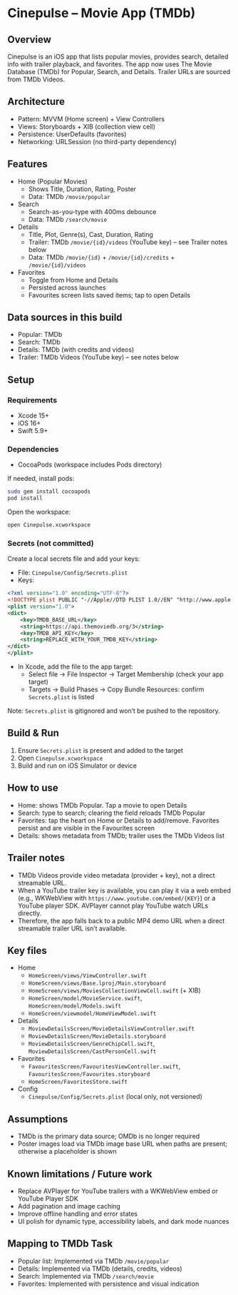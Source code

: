 # Cinepulse – Movie App (TMDb)

## Overview
Cinepulse is an iOS app that lists popular movies, provides search, detailed info with trailer playback, and favorites. The app now uses The Movie Database (TMDb) for Popular, Search, and Details. Trailer URLs are sourced from TMDb Videos.

## Architecture
- Pattern: MVVM (Home screen) + View Controllers
- Views: Storyboards + XIB (collection view cell)
- Persistence: UserDefaults (favorites)
- Networking: URLSession (no third-party dependency)

## Features
- Home (Popular Movies)
  - Shows Title, Duration, Rating, Poster
  - Data: TMDb `/movie/popular`
- Search
  - Search-as-you-type with 400ms debounce
  - Data: TMDb `/search/movie`
- Details
  - Title, Plot, Genre(s), Cast, Duration, Rating
  - Trailer: TMDb `/movie/{id}/videos` (YouTube key) – see Trailer notes below
  - Data: TMDb `/movie/{id}` + `/movie/{id}/credits` + `/movie/{id}/videos`
- Favorites
  - Toggle from Home and Details
  - Persisted across launches
  - Favourites screen lists saved items; tap to open Details

## Data sources in this build
- Popular: TMDb
- Search: TMDb
- Details: TMDb (with credits and videos)
- Trailer: TMDb Videos (YouTube key) – see notes below

## Setup
### Requirements
- Xcode 15+
- iOS 16+
- Swift 5.9+

### Dependencies
- CocoaPods (workspace includes Pods directory)

If needed, install pods:
```bash
sudo gem install cocoapods
pod install
```
Open the workspace:
```bash
open Cinepulse.xcworkspace
```

### Secrets (not committed)
Create a local secrets file and add your keys:
- File: `Cinepulse/Config/Secrets.plist`
- Keys:
```xml
<?xml version="1.0" encoding="UTF-8"?>
<!DOCTYPE plist PUBLIC "-//Apple//DTD PLIST 1.0//EN" "http://www.apple.com/DTDs/PropertyList-1.0.dtd">
<plist version="1.0">
<dict>
    <key>TMDB_BASE_URL</key>
    <string>https://api.themoviedb.org/3</string>
    <key>TMDB_API_KEY</key>
    <string>REPLACE_WITH_YOUR_TMDB_KEY</string>
</dict>
</plist>
```
- In Xcode, add the file to the app target:
  - Select file → File Inspector → Target Membership (check your app target)
  - Targets → Build Phases → Copy Bundle Resources: confirm `Secrets.plist` is listed

Note: `Secrets.plist` is gitignored and won’t be pushed to the repository.

## Build & Run
1) Ensure `Secrets.plist` is present and added to the target
2) Open `Cinepulse.xcworkspace`
3) Build and run on iOS Simulator or device

## How to use
- Home: shows TMDb Popular. Tap a movie to open Details
- Search: type to search; clearing the field reloads TMDb Popular
- Favorites: tap the heart on Home or Details to add/remove. Favorites persist and are visible in the Favourites screen
- Details: shows metadata from TMDb; trailer uses the TMDb Videos list

## Trailer notes
- TMDb Videos provide video metadata (provider + key), not a direct streamable URL.
- When a YouTube trailer key is available, you can play it via a web embed (e.g., WKWebView with `https://www.youtube.com/embed/{KEY}`) or a YouTube player SDK. AVPlayer cannot play YouTube watch URLs directly.
- Therefore, the app falls back to a public MP4 demo URL when a direct streamable trailer URL isn’t available.

## Key files
- Home
  - `HomeScreen/views/ViewController.swift`
  - `HomeScreen/views/Base.lproj/Main.storyboard`
  - `HomeScreen/views/MoviesCollectionViewCell.swift` (+ XIB)
  - `HomeScreen/model/MovieService.swift`, `HomeScreen/model/Models.swift`
  - `HomeScreen/viewmodel/HomeViewModel.swift`
- Details
  - `MoviewDetailsScreen/MovieDetailsViewController.swift`
  - `MoviewDetailsScreen/MovieDetails.storyboard`
  - `MoviewDetailsScreen/GenreChipCell.swift`, `MoviewDetailsScreen/CastPersonCell.swift`
- Favorites
  - `FavouritesScreen/FavouritesViewController.swift`, `FavouritesScreen/Favourites.storyboard`
  - `HomeScreen/FavoritesStore.swift`
- Config
  - `Cinepulse/Config/Secrets.plist` (local only, not versioned)

## Assumptions
- TMDb is the primary data source; OMDb is no longer required
- Poster images load via TMDb image base URL when paths are present; otherwise a placeholder is shown

## Known limitations / Future work
- Replace AVPlayer for YouTube trailers with a WKWebView embed or YouTube Player SDK
- Add pagination and image caching
- Improve offline handling and error states
- UI polish for dynamic type, accessibility labels, and dark mode nuances

## Mapping to TMDb Task
- Popular list: Implemented via TMDb `/movie/popular`
- Details: Implemented via TMDb (details, credits, videos)
- Search: Implemented via TMDb `/search/movie`
- Favorites: Implemented with persistence and visual indication
